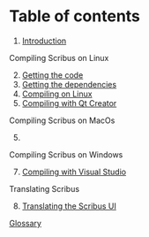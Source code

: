 # Table of contents

1. [Introduction](introduction-en.md)

Compiling Scribus on Linux

2. [Getting the code](getting-the-code-en.md)
3. [Getting the dependencies](getting-the-dependencies-en.md)
4. [Compiling on Linux](compiling-on-linux-en.md)
6. [Compiling with Qt Creator](compiling-with-qt-creator-en.md)

Compiling Scribus on MacOs

5. [](compiling-on-macos-en.md)

Compiling Scribus on Windows

7. [Compiling with Visual Studio](compiling-with-visual-studio-en.md)

Translating Scribus

8. [Translating the Scribus UI](translating-ui-en.md)

[Glossary](glossary-en.md)

